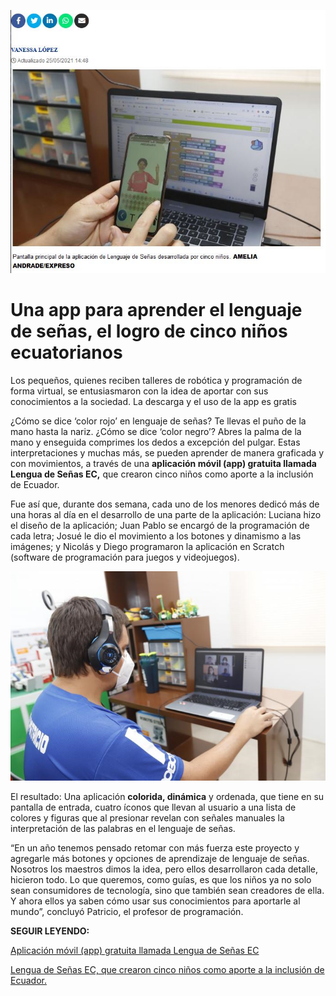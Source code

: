 ![Captura del periódico WP](milei.JPG)

# Una app para aprender el lenguaje de señas, el logro de cinco niños ecuatorianos

Los pequeños, quienes reciben talleres de robótica y programación de forma virtual, se entusiasmaron con la idea de aportar con sus conocimientos a la sociedad. La descarga y el uso de la app es gratis

¿Cómo se dice ‘color rojo’ en lenguaje de señas? Te llevas el puño de la mano hasta la nariz. ¿Cómo se dice ‘color negro’? Abres la palma de la mano y enseguida comprimes los dedos a excepción del pulgar. Estas interpretaciones y muchas más, se pueden aprender de manera graficada y con movimientos, a través de una **aplicación móvil (app) gratuita llamada Lengua de Señas EC,** que crearon cinco niños como aporte a la inclusión de Ecuador.

Fue así que, durante dos semana, cada uno de los menores dedicó más de una horas al día en el desarrollo de una parte de la aplicación: Luciana hizo el diseño de la aplicación; Juan Pablo se encargó de la programación de cada letra; Josué le dio el movimiento a los botones y dinamismo a las imágenes; y Nicolás y Diego programaron la aplicación en Scratch (software de programación para juegos y videojuegos).

![Foto de Javier Milei](milei2.jpg)

El resultado: Una aplicación **colorida, dinámica** y ordenada, que tiene en su pantalla de entrada, cuatro íconos que llevan al usuario a una lista de colores y figuras que al presionar revelan con señales manuales la interpretación de las palabras en el lenguaje de señas.

“En un año tenemos pensado retomar con más fuerza este proyecto y agregarle más botones y opciones de aprendizaje de lenguaje de señas. Nosotros los maestros dimos la idea, pero ellos desarrollaron cada detalle, hicieron todo. Lo que queremos, como guías, es que los niños ya no solo sean consumidores de tecnología, sino que también sean creadores de ella. Y ahora ellos ya saben cómo usar sus conocimientos para aportarle al mundo”, concluyó Patricio, el profesor de programación.

**SEGUIR LEYENDO:**

[Aplicación móvil (app) gratuita llamada Lengua de Señas EC](https://www.expreso.ec/ciencia-y-tecnologia/aplicacion-movil-aprender-lenguaje-senas-ninos-ecuador-app-105126.html)


[Lengua de Señas EC, que crearon cinco niños como aporte a la inclusión de Ecuador.](https://twitter.com/Expresoec/status/1397301447025336320)